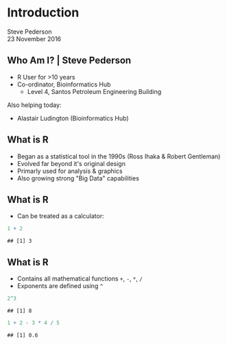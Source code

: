 # Introduction
Steve Pederson  
23 November 2016  






## Who Am I? | Steve Pederson

- R User for >10 years
- Co-ordinator, Bioinformatics Hub  
    - Level 4, Santos Petroleum Engineering Building

Also helping today:

- Alastair Ludington (Bioinformatics Hub)

## What is R

- Began as a statistical tool in the 1990s (Ross Ihaka & Robert Gentleman)
- Evolved far beyond it's original design
- Primarly used for analysis & graphics
- Also growing strong "Big Data" capabilities

## What is R

- Can be treated as a calculator:


```r
1 + 2
```

```
## [1] 3
```


## What is R

- Contains all mathematical functions `+`, `-`, `*`, `/`
- Exponents are defined using `^`


```r
2^3
```

```
## [1] 8
```

```r
1 + 2 - 3 * 4 / 5
```

```
## [1] 0.6
```

